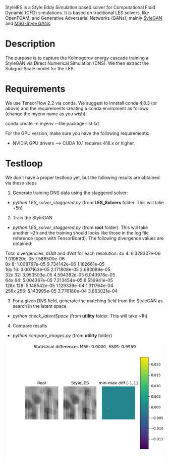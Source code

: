 StylelES is a Style Eddy Simulation based solver for Computational Fluid Dynamic (CFD) simulations.
It is based on traditional LES solvers, like OpenFOAM, and Generative Adverserial Networks (GANs), mainly [SyleGAN](https://github.com/NVlabs/stylegan) and [MSG-Style GANs](https://github.com/akanimax/msg-stylegan-tf).


# Description
The purpose is to capture the Kolmogorov energy cascade training a StyleGAN via Direct Numerical Simulation (DNS). We then extract the Subgrid-Scale model for the LES.


# Requirements
We use TensorFlow 2.2 via conda. We suggest to innstall conda 4.8.3 (or above) and the
requirements creating a conda enviroment as follows (change the myenv name as you wish):

conda create -n myenv --file package-list.txt

For the GPU version, make sure you have the following requirements:

- NVIDIA GPU drivers —> CUDA 10.1 requires 418.x or higher.


# Testloop
We don't have a proper testloop yet, but the following results are obtained via these steps

1) Generate training DNS data using the staggered solver:
 - *python LES_solver_staggered.py* (from **LES_Solvers** folder. This will take ~5h)

2) Train the StyleGAN
 - *python LES_solver_staggered.py* (from **root** folder). This will take another ~2h and the training should looks like those in the log file reference (open with TensorBoard). The following divergence values are obtained:

Total divergencies, dUdt and dVdt for each resolution:
   4x   4:   6.329307e-06   1.010620e-05   7.586500e-06\
   8x   8:   1.008767e-05   9.734142e-06   1.182661e-05\
  16x  16:   3.007163e-05   2.171808e-05   2.683089e-05\
  32x  32:   3.953503e-05   4.594382e-05   6.043978e-05\
  64x  64:   5.004367e-05   7.213454e-05   8.559941e-05\
 128x 128:   5.148542e-05   1.129339e-04   1.311764e-04\
 256x 256:   5.143995e-05   3.776180e-04   3.863021e-04

3) For a given DNS field, generate the matching field from the StyleGAN as search in the latent space
 - *python check_latentSpace* (from **utility** folder. This will take ~1h)

4) Compare results
 - *python compare_images.py* (from **utility** folder) 

![image info](./testloop/result_divergence.png)
